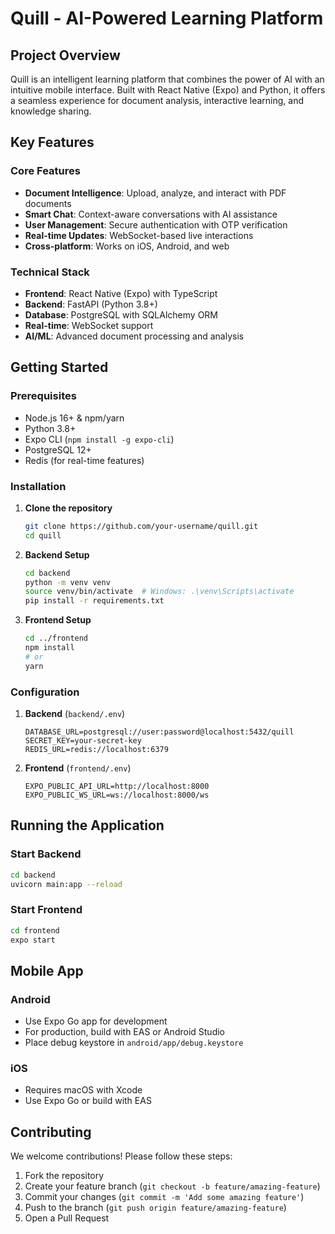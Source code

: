# Quill - AI-Powered Learning Platform

## Project Overview

Quill is an intelligent learning platform that combines the power of AI with an intuitive mobile interface. Built with React Native (Expo) and Python, it offers a seamless experience for document analysis, interactive learning, and knowledge sharing.

## Key Features

### Core Features

- **Document Intelligence**: Upload, analyze, and interact with PDF documents
- **Smart Chat**: Context-aware conversations with AI assistance
- **User Management**: Secure authentication with OTP verification
- **Real-time Updates**: WebSocket-based live interactions
- **Cross-platform**: Works on iOS, Android, and web

### Technical Stack

- **Frontend**: React Native (Expo) with TypeScript
- **Backend**: FastAPI (Python 3.8+)
- **Database**: PostgreSQL with SQLAlchemy ORM
- **Real-time**: WebSocket support
- **AI/ML**: Advanced document processing and analysis

## Getting Started

### Prerequisites

- Node.js 16+ & npm/yarn
- Python 3.8+
- Expo CLI (`npm install -g expo-cli`)
- PostgreSQL 12+
- Redis (for real-time features)

### Installation

1. **Clone the repository**
   ```bash
   git clone https://github.com/your-username/quill.git
   cd quill
   ```

2. **Backend Setup**
   ```bash
   cd backend
   python -m venv venv
   source venv/bin/activate  # Windows: .\venv\Scripts\activate
   pip install -r requirements.txt
   ```

3. **Frontend Setup**
   ```bash
   cd ../frontend
   npm install
   # or
   yarn
   ```

### Configuration

1. **Backend** (`backend/.env`)
   ```env
   DATABASE_URL=postgresql://user:password@localhost:5432/quill
   SECRET_KEY=your-secret-key
   REDIS_URL=redis://localhost:6379
   ```

2. **Frontend** (`frontend/.env`)
   ```env
   EXPO_PUBLIC_API_URL=http://localhost:8000
   EXPO_PUBLIC_WS_URL=ws://localhost:8000/ws
   ```

## Running the Application

### Start Backend
```bash
cd backend
uvicorn main:app --reload
```

### Start Frontend
```bash
cd frontend
expo start
```

## Mobile App

### Android

- Use Expo Go app for development
- For production, build with EAS or Android Studio
- Place debug keystore in `android/app/debug.keystore`

### iOS

- Requires macOS with Xcode
- Use Expo Go or build with EAS

## Contributing

We welcome contributions! Please follow these steps:

1. Fork the repository
2. Create your feature branch (`git checkout -b feature/amazing-feature`)
3. Commit your changes (`git commit -m 'Add some amazing feature'`)
4. Push to the branch (`git push origin feature/amazing-feature`)
5. Open a Pull Request

